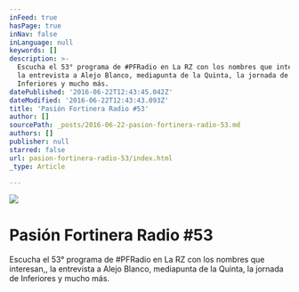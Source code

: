 ```yaml
---
inFeed: true
hasPage: true
inNav: false
inLanguage: null
keywords: []
description: >-
  Escucha el 53° programa de #PFRadio en La RZ con los nombres que interesan,,
  la entrevista a Alejo Blanco, mediapunta de la Quinta, la jornada de
  Inferiores y mucho más.
datePublished: '2016-06-22T12:43:45.042Z'
dateModified: '2016-06-22T12:43:43.093Z'
title: 'Pasión Fortinera Radio #53'
author: []
sourcePath: _posts/2016-06-22-pasion-fortinera-radio-53.md
authors: []
publisher: null
starred: false
url: pasion-fortinera-radio-53/index.html
_type: Article

---
```

![](https://the-grid-user-content.s3-us-west-2.amazonaws.com/5d26ee06-d476-48c5-b445-863be9d2008f.jpg)

# Pasión Fortinera Radio \#53

Escucha el 53° programa de \#PFRadio en La RZ con los nombres que interesan,, la entrevista a Alejo Blanco, mediapunta de la Quinta, la jornada de Inferiores y mucho más.